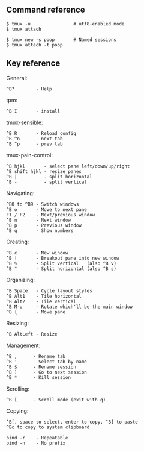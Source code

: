 ## Command reference

    $ tmux -u                # utf8-enabled mode
    $ tmux attach

    $ tmux new -s poop       # Named sessions
    $ tmux attach -t poop

## Key reference

General:

    ^B?        - Help

tpm:

    ^B I       - install

tmux-sensible:

    ^B R       - Reload config
    ^B ^n      - next tab
    ^B ^p      - prev tab

tmux-pain-control:

    ^B hjkl       - select pane left/down/up/right
    ^B shift hjkl - resize panes
    ^B |          - split horizontal
    ^B -          - split vertical

Navigating:

    ^B0 to ^B9 - Switch windows
    ^B o       - Move to next pane
    F1 / F2    - Next/previous window
    ^B n       - Next window
    ^B p       - Previous window
    ^B q       - Show numbers

Creating:

    ^B c       - New window
    ^B !       - Breakout pane into new window
    ^B %       - Split vertical   (also ^B v)
    ^B "       - Split horizontal (also ^B s)

Organizing:

    ^B Space   - Cycle layout styles
    ^B Alt1    - Tile horizontal
    ^B Alt2    - Tile vertical
    ^B M-o     - Rotate which'll be the main window
    ^B {       - Move pane

Resizing:

    ^B AltLeft - Resize

Management:

    ^B ,      - Rename tab
    ^B '      - Select tab by name
    ^B $      - Rename session
    ^B )      - Go to next session
    ^B *      - Kill session

Scrolling:

    ^B [      - Scroll mode (exit with q)

Copying:

    ^B[, space to select, enter to copy, ^B] to paste
    ^Bc to copy to system clipboard

    bind -r    - Repeatable
    bind -n    - No prefix
